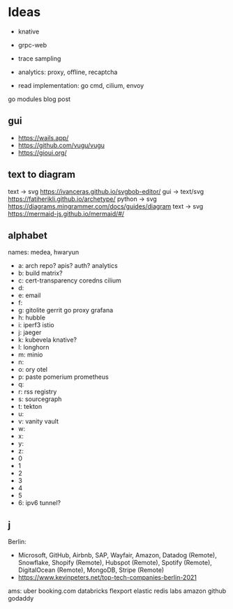 # Ideas

- knative
- grpc-web
- trace sampling
- analytics: proxy, offline, recaptcha

- read implementation: go cmd, cilium, envoy

go modules blog post

## gui

- https://wails.app/
- https://github.com/vugu/vugu
- https://gioui.org/

## text to diagram

text -> svg https://ivanceras.github.io/svgbob-editor/
gui -> text/svg https://fatiherikli.github.io/archetype/
python -> svg https://diagrams.mingrammer.com/docs/guides/diagram
text -> svg https://mermaid-js.github.io/mermaid/#/

## alphabet

names: medea, hwaryun

- a: arch repo? apis? auth? analytics
- b: build matrix?
- c: cert-transparency coredns cilium
- d:
- e: email
- f:
- g: gitolite gerrit go proxy grafana
- h: hubble
- i: iperf3 istio
- j: jaeger
- k: kubevela knative?
- l: longhorn
- m: minio
- n:
- o: ory otel
- p: paste pomerium prometheus
- q:
- r: rss registry
- s: sourcegraph
- t: tekton
- u:
- v: vanity vault
- w:
- x:
- y:
- z:
- 0
- 1
- 2
- 3
- 4
- 5
- 6: ipv6 tunnel?

## j

Berlin:

- Microsoft, GitHub, Airbnb, SAP, Wayfair, Amazon, Datadog (Remote), Snowflake, Shopify (Remote), Hubspot (Remote), Spotify (Remote), DigitalOcean (Remote), MongoDB, Stripe (Remote)
- https://www.kevinpeters.net/top-tech-companies-berlin-2021

ams:
uber
booking.com
databricks
flexport
elastic
redis labs
amazon
github
godaddy
